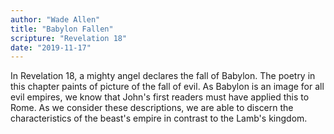 ```yaml
---
author: "Wade Allen"
title: "Babylon Fallen"
scripture: "Revelation 18"
date: "2019-11-17"
---
```


In Revelation 18, a mighty angel declares the fall of Babylon. The poetry in this chapter paints of picture of the fall of evil. As Babylon is an image for all evil empires, we know that John's first readers must have applied this to Rome. As we consider these descriptions, we are able to discern the characteristics of the beast's empire in contrast to the Lamb's kingdom.
